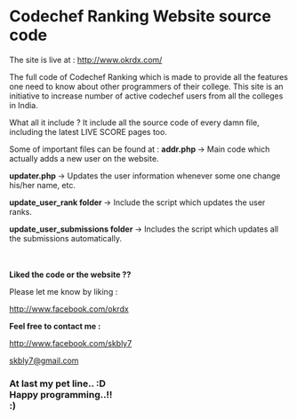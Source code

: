 Codechef Ranking Website source code
=====================================

The site is live at : http://www.okrdx.com/

The full code of Codechef Ranking which is made to provide all the features one need to know about other programmers of their college. This site is an initiative to increase number of active codechef users from all the colleges in India.

What all it include ?
It include all the source code of every damn file, including the latest LIVE SCORE pages too.

Some of important files can be found at :
<b>addr.php  </b> -> Main code which actually adds a new user on the website.

<b>updater.php </b>-> Updates the user information whenever some one change his/her name, etc.

<b>update_user_rank folder </b> -> Include the script which updates the user ranks.

<b>update_user_submissions folder  </b>-> Includes the script which updates all the submissions automatically.

<br><br>
<b>Liked the code or the website ??</b>

Please let me know by liking :

http://www.facebook.com/okrdx


<b>Feel free to contact me :</b>

http://www.facebook.com/skbly7

skbly7@gmail.com

<h3>
At last my pet line.. :D
<br>
Happy programming..!!
<br>
:)
</h3>
